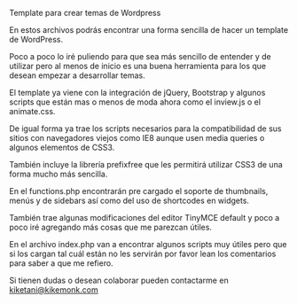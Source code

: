 Template para crear temas de Wordpress

En estos archivos podrás encontrar una forma sencilla de hacer un template de WordPress.

Poco a poco lo iré puliendo para que sea más sencillo de entender y de utilizar pero al menos de inicio es una buena herramienta para los que desean empezar a desarrollar temas.

El template ya viene con la integración de jQuery, Bootstrap y algunos scripts que están mas o menos de moda ahora como el inview.js o el animate.css.

De igual forma ya trae los scripts necesarios para la compatibilidad de sus sitios con navegadores viejos como IE8 aunque usen media queries o algunos elementos de CSS3.

También incluye la librería prefixfree que les permitirá utilizar CSS3 de una forma mucho más sencilla.

En el functions.php encontrarán pre cargado el soporte de thumbnails, menús y de sidebars así como del uso de shortcodes en widgets.

También trae algunas modificaciones del editor TinyMCE default y poco a poco iré agregando más cosas que me parezcan útiles.

En el archivo index.php van a encontrar algunos scripts muy útiles pero que si los cargan tal cuál están no les servirán por favor lean los comentarios para saber a que me refiero.

Si tienen dudas o desean colaborar pueden contactarme en kiketani@kikemonk.com
